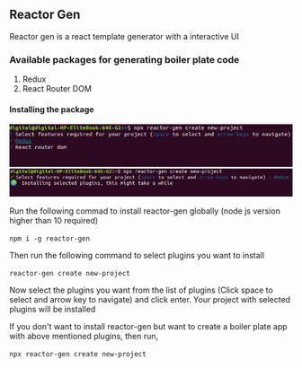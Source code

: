 ## Reactor Gen

Reactor gen is a react template generator with a interactive UI

### Available packages for generating boiler plate code

1. Redux
2. React Router DOM

#### Installing the package

![a](/assets/InstallOptions.png)
![a](/assets/installing.png)

Run the following commad to install reactor-gen globally (node js version higher than 10 required)

`npm i -g reactor-gen`

Then run the following command to select plugins you want to install

`reactor-gen create new-project`

Now select the plugins you want from the list of plugins (Click space to select and arrow key to navigate) and click enter.
Your project with selected plugins will be installed

If you don't want to install reactor-gen but want to create a boiler plate app with above mentioned plugins, then run,

`npx reactor-gen create new-project`

